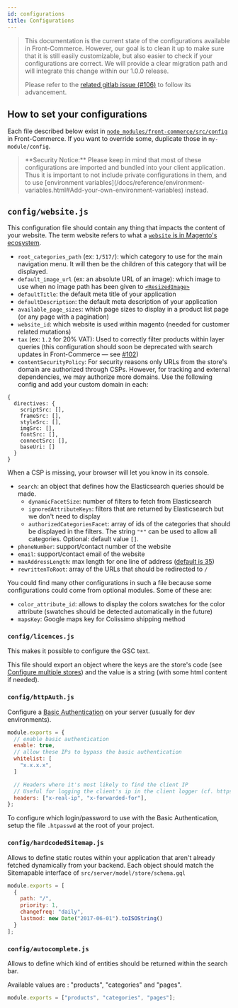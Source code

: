 ```yaml
---
id: configurations
title: Configurations
---
```


<blockquote class="note">
This documentation is the current state of the configurations available in Front-Commerce. However, our goal is to clean it up to make sure that it is still easily customizable, but also easier to check if your configurations are correct. We will provide a clear migration path and will integrate this change within our 1.0.0 release.

Please refer to the [related gitlab issue (#106)](https://gitlab.com/front-commerce/front-commerce/issues/106) to follow its advancement.
</blockquote>

## How to set your configurations

Each file described below exist in [`node_modules/front-commerce/src/config`](https://gitlab.com/front-commerce/front-commerce/tree/develop/src/config) in Front-Commerce. If you want to override some, duplicate those in `my-module/config`.

<blockquote class="warning">
**Security Notice:** Please keep in mind that most of these configurations are imported and bundled into your client application. Thus it is important to not include private configurations in them, and to use [environment variables](/docs/reference/environment-variables.html#Add-your-own-environment-variables) instead.
</blockquote>

## `config/website.js`

This configuration file should contain any thing that impacts the content of your website. The term website refers to what a [`website` is in Magento's ecosystem](https://devdocs.magento.com/guides/v2.3/config-guide/multi-site/ms_over.html).

* `root_categories_path` (ex: `1/517/`): which category to use for the main navigation menu. It will then be the children of this category that will be displayed.
* `default_image_url` (ex: an absolute URL of an image): which image to use when no image path has been given to [`<ResizedImage>`](/docs/advanced/production-ready/media-middleware.html#lt-ResizedImage-gt-component)
* `defaultTitle`: the default meta title of your application
* `defaultDescription`: the default meta description of your application
* `available_page_sizes`: which page sizes to display in a product list page (or any page with a pagination)
* `website_id`: which website is used within magento (needed for customer related mutations)
* `tax` (ex: `1.2` for 20% VAT): Used to correctly filter products within layer queries (this configuration should soon be deprecated with search updates in Front-Commerce — see [#102](https://gitlab.com/front-commerce/front-commerce/issues/102))
* `contentSecurityPolicy`: For security reasons only URLs from the store's domain are authorized through CSPs. However, for tracking and external dependencies, we may authorize more domains. Use the following config and add your custom domain in each:<!-- TODO Add a CSP dedicated page -->
```
{
  directives: {
    scriptSrc: [],
    frameSrc: [],
    styleSrc: [],
    imgSrc: [],
    fontSrc: [],
    connectSrc: [],
    baseUri: []
  }
}
```
  When a CSP is missing, your browser will let you know in its console.
* `search`: an object that defines how the Elasticsearch queries should be made.
  * `dynamicFacetSize`: number of filters to fetch from Elasticsearch
  * `ignoredAttributeKeys`: filters that are returned by Elasticsearch but we don't need to display
  * `authorizedCategoriesFacet`: array of ids of the categories that should be displayed in the filters. The string `"*"` can be used to allow all categories. Optional: default value `[]`.
* `phoneNumber`: support/contact number of the website
* `email`: support/contact email of the website
* `maxAddressLength`: max length for one line of address ([default is 35](https://webarchive.nationalarchives.gov.uk/+/http://www.cabinetoffice.gov.uk/media/254290/GDS%20Catalogue%20Vol%202.pdf))
* `rewrittenToRoot`: array of the URLs that should be redirected to `/`

You could find many other configurations in such a file because some configurations could come from optional modules. Some of these are:
* `color_attribute_id`: allows to display the colors swatches for the color attribute (swatches should be detected automatically in the future)
* `mapsKey`: Google maps key for Colissimo shipping method

### `config/licences.js`

This makes it possible to configure the GSC text.

This file should export an object where the keys are the store's code (see [Configure multiple stores](/docs/advanced/production-ready/multistore.html)) and the value is a string (with some html content if needed).

### `config/httpAuth.js`

Configure a [Basic Authentication](https://en.wikipedia.org/wiki/Basic_access_authentication) on your server (usually for dev environments).

```js
module.exports = {
  // enable basic authentication
  enable: true,
  // allow these IPs to bypass the basic authentication
  whitelist: [
    "x.x.x.x",
  ]

  // Headers where it's most likely to find the client IP
  // Useful for logging the client's ip in the client logger (cf. https://gitlab.com/front-commerce/front-commerce/issues/23)
  headers: ["x-real-ip", "x-forwarded-for"],
};
```

To configure which login/password to use with the Basic Authentication, setup the file `.htpasswd` at the root of your project.

### `config/hardcodedSitemap.js`

Allows to define static routes within your application that aren't already fetched dynamically from your backend. Each object should match the Sitemapable interface of `src/server/model/store/schema.gql`

```js
module.exports = [
  {
    path: "/",
    priority: 1,
    changefreq: "daily",
    lastmod: new Date("2017-06-01").toISOString()
  }
];
```

### `config/autocomplete.js`

Allows to define which kind of entities should be returned within the search bar.

Available values are : "products", "categories" and "pages".

```js
module.exports = ["products", "categories", "pages"];
```

